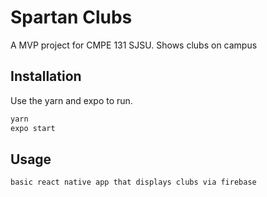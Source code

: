 # Spartan Clubs

A MVP project for CMPE 131 SJSU. Shows clubs on campus

## Installation

Use the yarn and expo to run.

```bash
yarn
expo start
```

## Usage

```python
basic react native app that displays clubs via firebase
```
